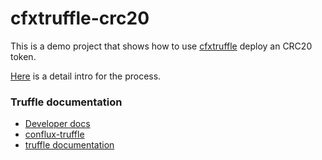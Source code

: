 # cfxtruffle-crc20
This is a demo project that shows how to use [cfxtruffle](https://www.npmjs.com/package/conflux-truffle) deploy an CRC20 token.

[Here](https://developer.conflux-chain.org/guides/en/how_to_deploy_erc20_token) is a detail intro for the process.

### Truffle documentation

* [Developer docs](https://developer.conflux-chain.org/)
* [conflux-truffle](https://www.npmjs.com/package/conflux-truffle)
* [truffle documentation](https://www.trufflesuite.com/docs/truffle/overview)

